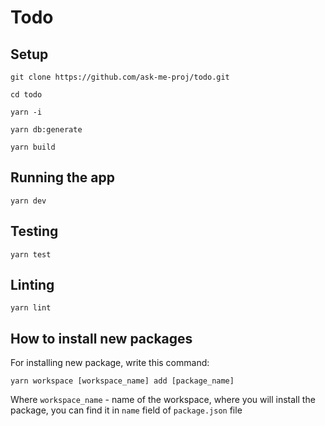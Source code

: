 # Todo

## Setup

```shell
git clone https://github.com/ask-me-proj/todo.git
```

```shell
cd todo
```

```shell
yarn -i
```

```shell
yarn db:generate
```

```shell
yarn build
```

## Running the app

```shell
yarn dev
```

## Testing

```shell
yarn test
```

## Linting

```shell
yarn lint
```

## How to install new packages

For installing new package, write this command:

```shell
yarn workspace [workspace_name] add [package_name]
```

Where `workspace_name` - name of the workspace, where you will install the package, you can find it in `name` field of `package.json` file
